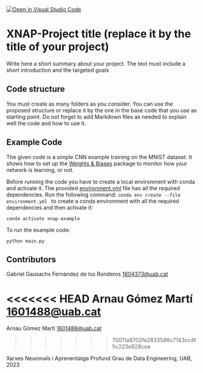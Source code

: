 [![Open in Visual Studio Code](https://classroom.github.com/assets/open-in-vscode-718a45dd9cf7e7f842a935f5ebbe5719a5e09af4491e668f4dbf3b35d5cca122.svg)](https://classroom.github.com/online_ide?assignment_repo_id=11122274&assignment_repo_type=AssignmentRepo)
# XNAP-Project title (replace it by the title of your project)
Write here a short summary about your project. The text must include a short introduction and the targeted goals

## Code structure
You must create as many folders as you consider. You can use the proposed structure or replace it by the one in the base code that you use as starting point. Do not forget to add Markdown files as needed to explain well the code and how to use it.

## Example Code
The given code is a simple CNN example training on the MNIST dataset. It shows how to set up the [Weights & Biases](https://wandb.ai/site)  package to monitor how your network is learning, or not.

Before running the code you have to create a local environment with conda and activate it. The provided [environment.yml](https://github.com/DCC-UAB/XNAP-Project/environment.yml) file has all the required dependencies. Run the following command: ``conda env create --file environment.yml `` to create a conda environment with all the required dependencies and then activate it:
```
conda activate xnap-example
```

To run the example code:
```
python main.py
```



## Contributors

Gabriel Gausachs Fernández de los Ronderos      1604373@uab.cat

<<<<<<< HEAD
Arnau Gómez Martí                               1601488@uab.cat 
=======
Arnau Gómez Martí   1601488@uab.cat


>>>>>>> 70011a8702fe2833586c7143cc4f5c223e928cea


Xarxes Neuronals i Aprenentatge Profund
Grau de Data Engineering, 
UAB, 2023
